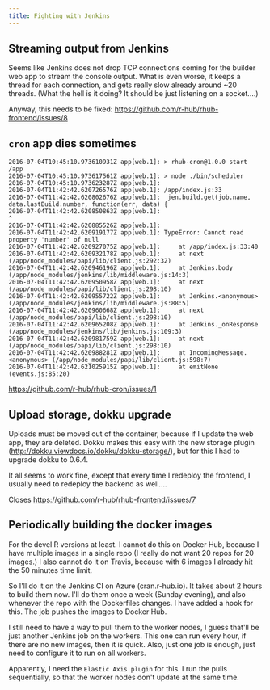 ```yaml
---
title: Fighting with Jenkins
---
```


## Streaming output from Jenkins

Seems like Jenkins does not drop TCP connections coming for the builder web
app to stream the console output. What is even worse, it keeps a thread for
each connection, and gets really slow already around ~20 threads. (What the hell
is it doing? It should be just listening on a socket....)

Anyway, this needs to be fixed: https://github.com/r-hub/rhub-frontend/issues/8

## `cron` app dies sometimes

```
2016-07-04T10:45:10.973610931Z app[web.1]: > rhub-cron@1.0.0 start /app
2016-07-04T10:45:10.973617561Z app[web.1]: > node ./bin/scheduler
2016-07-04T10:45:10.973623287Z app[web.1]:
2016-07-04T11:42:42.620726576Z app[web.1]: /app/index.js:33
2016-07-04T11:42:42.620802676Z app[web.1]: 	jen.build.get(job.name, data.lastBuild.number, function(err, data) {
2016-07-04T11:42:42.620850863Z app[web.1]: 	                                      ^
2016-07-04T11:42:42.620885526Z app[web.1]:
2016-07-04T11:42:42.620919177Z app[web.1]: TypeError: Cannot read property 'number' of null
2016-07-04T11:42:42.620927075Z app[web.1]:     at /app/index.js:33:40
2016-07-04T11:42:42.620932178Z app[web.1]:     at next (/app/node_modules/papi/lib/client.js:292:32)
2016-07-04T11:42:42.620946196Z app[web.1]:     at Jenkins.body (/app/node_modules/jenkins/lib/middleware.js:14:3)
2016-07-04T11:42:42.620950958Z app[web.1]:     at next (/app/node_modules/papi/lib/client.js:298:10)
2016-07-04T11:42:42.620955722Z app[web.1]:     at Jenkins.<anonymous> (/app/node_modules/jenkins/lib/middleware.js:88:5)
2016-07-04T11:42:42.620960668Z app[web.1]:     at next (/app/node_modules/papi/lib/client.js:298:10)
2016-07-04T11:42:42.620965208Z app[web.1]:     at Jenkins._onResponse (/app/node_modules/jenkins/lib/jenkins.js:109:3)
2016-07-04T11:42:42.620981759Z app[web.1]:     at next (/app/node_modules/papi/lib/client.js:298:10)
2016-07-04T11:42:42.620988281Z app[web.1]:     at IncomingMessage.<anonymous> (/app/node_modules/papi/lib/client.js:598:7)
2016-07-04T11:42:42.621025915Z app[web.1]:     at emitNone (events.js:85:20)
```

https://github.com/r-hub/rhub-cron/issues/1

## Upload storage, dokku upgrade

Uploads must be moved out of the container, because if I update the web app,
they are deleted. Dokku makes this easy with the new storage plugin
(http://dokku.viewdocs.io/dokku/dokku-storage/), but for this I had to upgrade
dokku to 0.6.4.

It all seems to work fine, except that every time I redeploy the frontend,
I usually need to redeploy the backend as well....

Closes https://github.com/r-hub/rhub-frontend/issues/7

## Periodically building the docker images

For the devel R versions at least. I cannot do this on Docker Hub, because
I have multiple images in a single repo (I really do not want 20 repos for
20 images.) I also cannot do it on Travis, because with 6 images I already
hit the 50 minutes time limit.

So I'll do it on the Jenkins CI on Azure (cran.r-hub.io). It takes about
2 hours to build them now. I'll do them once a week (Sunday evening), and
also whenever the repo with the Dockerfiles changes. I have added a hook
for this. The job pushes the images to Docker Hub.

I still need to have a way to pull them to the worker nodes, I guess that'll
be just another Jenkins job on the workers. This one can run every hour,
if there are no new images, then it is quick. Also, just one job is enough,
just need to configure it to run on all workers.

Apparently, I need the `Elastic Axis plugin` for this. I run the pulls
sequentially, so that the worker nodes don't update at the same time.
